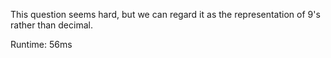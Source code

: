 This question seems hard, but we can regard it as the representation of 9's rather than decimal.

Runtime: 56ms

